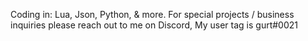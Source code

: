 Coding in: Lua, Json, Python, & more.
For special projects / business inquiries please reach out to me on Discord, My user tag is gurt#0021

<!---
gurt0021/gurt0021 is a ✨ special ✨ repository because its `README.md` (this file) appears on your GitHub profile.
You can click the Preview link to take a look at your changes.
--->
